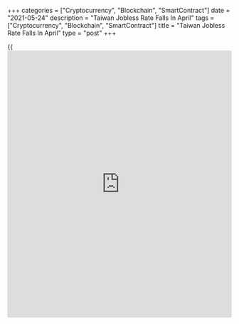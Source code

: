 +++
categories = ["Cryptocurrency", "Blockchain", "SmartContract"]
date = "2021-05-24"
description = "Taiwan Jobless Rate Falls In April"
tags = ["Cryptocurrency", "Blockchain", "SmartContract"]
title = "Taiwan Jobless Rate Falls In April"
type = "post"
+++

{{<iframe id="large-banner" src="https://www.bounty.group/#slide=21.0" width="100%" height="600" scrolling="no" style="border: 0px solid rgb(216, 221, 230); border-radius: 3px;">}}

Taiwan's unemployment rate decreased marginally in April, data from the
Directorate General of Budget, Accounting and Statistics showed on
Monday.

The unemployment rate fell to a seasonally adjusted 3.71 percent in
April from 3.72 percent in March.

On an unadjusted basis, the jobless rate declined to 3.64 in April from
3.67 percent in the prior month.

The number of unemployed persons decreased to 435,000 in April from
439,000 in the previous month.

The labor force participation rate fell marginally to 59.15 percent in
April from 59.14 percent in the preceding month.

For comments and feedback [contact](https://www.playgroundfx.com/contact/): editorial@rtt[news](https://www.letsplayfx.com/blog/forex-news-website/).com

[Economic News][1]

 **What parts of the world are seeing the best (and worst) economic
performances lately? Click[here][2] to check out our [Econ Scorecard][2]
and find out! See up-to-the-moment [ranking](https://www.playgroundfx.com/blog/crypto-exchange-ranking/)s for the best and worst
performers in [GDP][2], [unemployment rate][3], [inflation][4] and much
more.**

   1. www.rtt[news](https://www.letsplayfx.com/blog/forex-news-website/).com/Content/EconomicNews.aspx
   2. www.rtt[news](https://www.letsplayfx.com/blog/forex-news-website/).com/economic-scorecard/world-rank/GDP/highest-performance.aspx
   3. www.rtt[news](https://www.letsplayfx.com/blog/forex-news-website/).com/economic-scorecard/world-rank/unemployment-rate/lowest-performance.aspx
   4. www.rtt[news](https://www.letsplayfx.com/blog/forex-news-website/).com/economic-scorecard/world-rank/CPI/highest-performance.aspx